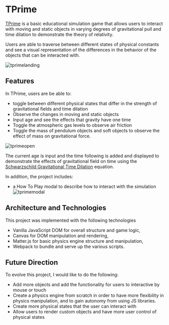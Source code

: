 # TPrime

[TPrime][TPrime] is a basic educational simulation game that allows users to interact with moving and static objects in varying degrees of gravitational pull and time dilation to demonstrate the theory of relativity.

Users are able to traverse between different states of physical constants and see a visual representation of the differences in the behavior of the objects that can be interacted with.

![tprimelanding](https://image.ibb.co/cCrCDw/Screen_Shot_2017_10_06_at_9_42_30_AM.png)

## Features
In TPrime, users are be able to:
* toggle between different physical states that differ in the strength of gravitational fields and time dilation
* Observe the changes in moving and static objects
* Input age and see the effects that gravity have one time
* Toggle the atmospheric gas levels to observe air friction
* Toggle the mass of pendulum objects and soft objects to observe the effect of mass on gravitational force.

![tprimeopen](https://image.ibb.co/jryymG/Screen_Shot_2017_10_06_at_9_49_28_AM.png)

The current age is input and the time following is added and displayed to demonstrate the effects of gravitational field on time using the [Schwarzschild Gravitational Time Dilation][Schwarzschild Gravitational Time Dilation] equation.


In addition, the project includes:
* a How To Play modal to describe how to interact with the simulation
![tprimemodal](https://image.ibb.co/hBgLYw/Screen_Shot_2017_10_06_at_9_57_57_AM.png)


## Architecture and Technologies
This project was implemented with the following technologies


* Vanilla JavaScript DOM for overall structure and game logic,
* Canvas for DOM manipulation and rendering,
* Matter.js for basic physics engine structure and manipulation,
* Webpack to bundle and serve up the various scripts.


## Future Direction
To evolve this project, I would like to do the following:
* Add more objects and add the functionality for users to interactive by mouse or touch
* Create a physics engine from scratch in order to have more flexibility in physics manipulation, and to gain autonomy from using JS libraries.
* Create more physical states that the user can interact with
* Allow users to render custom objects and have more user control of physical states


[TPrime]:https://snakerabbit.github.io/tprime/
[Schwarzschild Gravitational Time Dilation]:https://docs.google.com/viewer?url=http://gfm.cii.fc.ul.pt/events/lecture_series/general_relativity/gfm-general_relativity-lecture4.pdf
